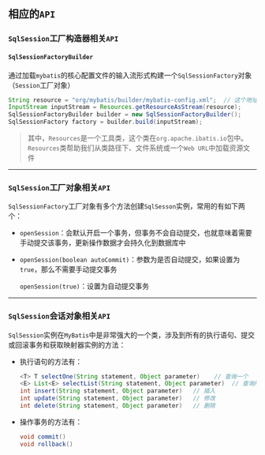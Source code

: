 ## 相应的`API`

### `SqlSession`工厂构造器相关`API`

#### `SqlSessionFactoryBuilder`

通过加载`mybatis`的核心配置文件的输入流形式构建一个`SqlSessionFactory`对象（`Session`工厂对象）

```java
String resource = "org/mybatis/builder/mybatis-config.xml";  // 这个地址是相对于类加载路径的
InputStream inputStream = Resources.getResourceAsStream(resource);
SqlSessionFactoryBuilder builder = new SqlSessionFactoryBuilder();
SqlSessionFactory factory = builder.build(inputStream);
```

> 其中，`Resources`是一个工具类，这个类在`org.apache.ibatis.io`包中。`Resources`类帮助我们从类路径下、文件系统或一个`Web URL`中加载资源文件

***

### `SqlSession`工厂对象相关`API`

`SqlSessionFactory`工厂对象有多个方法创建`SqlSesson`实例，常用的有如下两个：

- `openSession`：会默认开启一个事务，但事务不会自动提交，也就意味着需要手动提交该事务，更新操作数据才会持久化到数据库中

- `openSession(boolean autoCommit)`：参数为是否自动提交，如果设置为`true`，那么不需要手动提交事务

  `openSession(true)`：设置为自动提交事务

***

### `SqlSession`会话对象相关`API`

`SqlSession`实例在`MyBatis`中是非常强大的一个类，涉及到所有的执行语句、提交或回滚事务和获取映射器实例的方法：

- 执行语句的方法有：

  ```java
  <T> T selectOne(String statement, Object parameter)    // 查询一个
  <E> List<E> selectList(String statement, Object parameter)  // 查询所有
  int insert(String statement, Object parameter)   // 插入
  int update(String statement, Object parameter)   // 修改
  int delete(String statement, Object parameter)   // 删除
  ```

- 操作事务的方法有：

  ```java
  void commit()
  void rollback()    
  ```

  